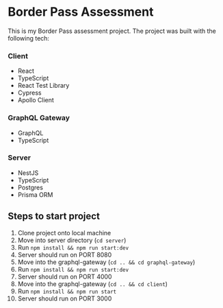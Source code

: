# Border Pass Assessment
This is my Border Pass assessment project. The project was built with the following tech:

### Client
- React
- TypeScript
- React Test Library
- Cypress
- Apollo Client

### GraphQL Gateway
- GraphQL
- TypeScript


### Server
- NestJS
- TypeScript
- Postgres
- Prisma ORM


## Steps to start project

1) Clone project onto local machine
2) Move into server directory (`cd server`)
3) Run `npm install && npm run start:dev`
4) Server should run on PORT 8080
5) Move into the graphql-gateway (`cd .. && cd graphql-gateway`)
6) Run `npm install && npm run start:dev`
7) Server should run on PORT 4000
8) Move into the graphql-gateway (`cd .. && cd client`)
9) Run `npm install && npm run start`
10) Server should run on PORT 3000
